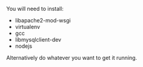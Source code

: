 You will need to install:
* libapache2-mod-wsgi
* virtualenv
* gcc
* libmysqlclient-dev
* nodejs

Alternatively do whatever you want to get it running.

